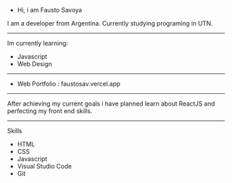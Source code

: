 - Hi, i am Fausto Savoya

I am a developer from Argentina. Currently studying programing in UTN.

----

Im currently learning:
- Javascript
- Web Design

----
- Web Portfolio : faustosav.vercel.app
----


After achieving my current goals i have planned learn about ReactJS and perfecting my front end skills.

------
 Skills
 - HTML
 - CSS
 - Javascript
 - Visual Studio Code
 - Git


<!---
FaustoSav/FaustoSav is a ✨ special ✨ repository because its `README.md` (this file) appears on your GitHub profile.
You can click the Preview link to take a look at your changes.
--->
